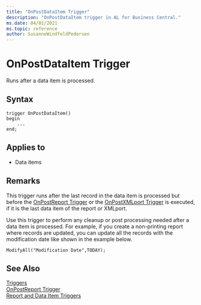 ```yaml
---
title: "OnPostDataItem Trigger"
description: "OnPostDataItem trigger in AL for Business Central."
ms.date: 04/01/2021
ms.topic: reference
author: SusanneWindfeldPedersen
---
```


# OnPostDataItem Trigger

Runs after a data item is processed.  

## Syntax

```AL
trigger OnPostDataItem() 
begin
    ...
end;
```  

## Applies to  

- Data items  
  
## Remarks

This trigger runs after the last record in the data item is processed but before the [OnPostReport Trigger](devenv-onpostreport-trigger.md) or the [OnPostXMLport Trigger](devenv-onpostxmlport-trigger.md) is executed, if it is the last data item of the report or XMLport.  
  
Use this trigger to perform any cleanup or post processing needed after a data item is processed. For example, if you create a non-printing report where records are updated, you can update all the records with the modification date like shown in the example below.  
  
```AL
ModifyAll("Modification Date",TODAY);   
```  
  
## See Also

[Triggers](devenv-triggers.md)  
[OnPostReport Trigger](devenv-onpostreport-trigger.md)  
[Report and Data Item Triggers](devenv-report-and-data-item-triggers.md)  